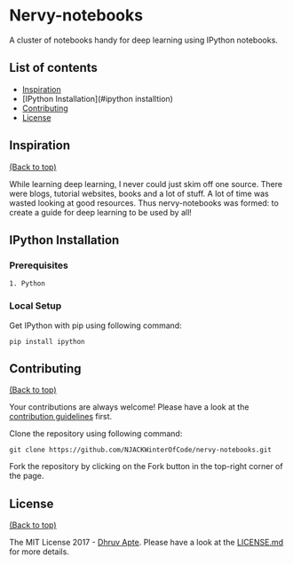 # Nervy-notebooks

A cluster of notebooks handy for deep learning using IPython notebooks.

## List of contents

- [Inspiration](#inspiration)
- [IPython Installation](#ipython installtion)
- [Contributing](#contributing)
- [License](#license)

## Inspiration

[(Back to top)](#list-of-contents)

While learning deep learning, I never could just skim off one source. There were blogs, tutorial websites, books and a lot of stuff. A lot of time was wasted looking at good resources. Thus nervy-notebooks was formed: to create a guide for deep learning to be used by all!

## IPython Installation

### Prerequisites

```
1. Python
```

### Local Setup
Get IPython with pip using following command:
```
pip install ipython
```
 
## Contributing

[(Back to top)](#list-of-contents)

Your contributions are always welcome! Please have a look at the [contribution guidelines](CONTRIBUTING.md) first. 

Clone the repository using following command:
```
git clone https://github.com/NJACKWinterOfCode/nervy-notebooks.git
```

Fork the repository by clicking on the Fork button in the top-right corner of the page.

## License

[(Back to top)](#list-of-contents)

The MIT License 2017 - [Dhruv Apte](http://github.com/the-ethan-hunt/). Please have a look at the [LICENSE.md](LICENSE.md) for more details.
